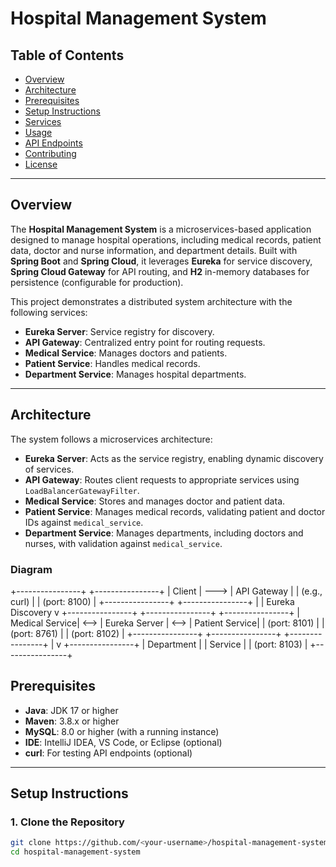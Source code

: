 # Hospital Management System

## Table of Contents
- [Overview](#overview)
- [Architecture](#architecture)
- [Prerequisites](#prerequisites)
- [Setup Instructions](#setup-instructions)
- [Services](#services)
- [Usage](#usage)
- [API Endpoints](#api-endpoints)
- [Contributing](#contributing)
- [License](#license)

---

## Overview

The **Hospital Management System** is a microservices-based application designed to manage hospital operations, including medical records, patient data, doctor and nurse information, and department details. Built with **Spring Boot** and **Spring Cloud**, it leverages **Eureka** for service discovery, **Spring Cloud Gateway** for API routing, and **H2** in-memory databases for persistence (configurable for production).

This project demonstrates a distributed system architecture with the following services:
- **Eureka Server**: Service registry for discovery.
- **API Gateway**: Centralized entry point for routing requests.
- **Medical Service**: Manages doctors and patients.
- **Patient Service**: Handles medical records.
- **Department Service**: Manages hospital departments.

---

## Architecture

The system follows a microservices architecture:
- **Eureka Server**: Acts as the service registry, enabling dynamic discovery of services.
- **API Gateway**: Routes client requests to appropriate services using `LoadBalancerGatewayFilter`.
- **Medical Service**: Stores and manages doctor and patient data.
- **Patient Service**: Manages medical records, validating patient and doctor IDs against `medical_service`.
- **Department Service**: Manages departments, including doctors and nurses, with validation against `medical_service`.

### Diagram
+----------------+      +----------------+
|   Client       | ---> | API Gateway    |
| (e.g., curl)   |      | (port: 8100)   |
+----------------+      +----------------+
|
| Eureka Discovery
v
+----------------+      +----------------+      +----------------+
| Medical Service| <--> | Eureka Server   | <--> | Patient Service|
| (port: 8101)   |      | (port: 8761)    |      | (port: 8102)   |
+----------------+      +----------------+      +----------------+
|
v
+----------------+
| Department     |
| Service        |
| (port: 8103)   |
+----------------+

## Prerequisites

- **Java**: JDK 17 or higher
- **Maven**: 3.8.x or higher
- **MySQL**: 8.0 or higher (with a running instance)
- **IDE**: IntelliJ IDEA, VS Code, or Eclipse (optional)
- **curl**: For testing API endpoints (optional)

---

## Setup Instructions

### 1. Clone the Repository
```bash
git clone https://github.com/<your-username>/hospital-management-system.git
cd hospital-management-system